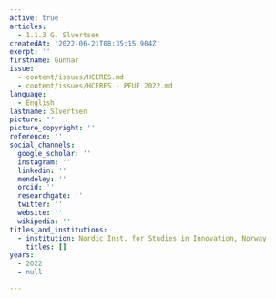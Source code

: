 ```yaml
---
active: true
articles:
  - 1.1.3 G. Slvertsen
createdAt: '2022-06-21T08:35:15.904Z'
exerpt: ''
firstname: Gunnar
issue:
  - content/issues/HCERES.md
  - content/issues/HCERES - PFUE 2022.md
language:
  - English
lastname: SIvertsen
picture: ''
picture_copyright: ''
reference: ''
social_channels:
  google_scholar: ''
  instagram: ''
  linkedin: ''
  mendeley: ''
  orcid: ''
  researchgate: ''
  twitter: ''
  website: ''
  wikipedia: ''
titles_and_institutions:
  - institution: Nordic Inst. for Studies in Innovation, Norway
    titles: []
years:
  - 2022
  - null

---
```

